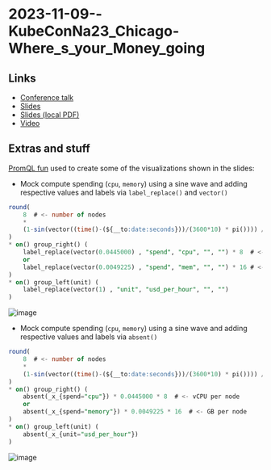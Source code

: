 # 2023-11-09--KubeConNa23_Chicago-Where_s_your_Money_going

<!--
Recording:
https://www.accelevents.com/e/kubecon-cloudnativecon-north-america-2023/portal/schedule/311573
-->

## Links

* [Conference talk](https://kccncna2023.sched.com/event/1R2vE)
* [Slides](https://static.sched.com/hosted_files/kccncna2023/91/Where%27s%20your%20money%20going%20KubeconNA23-1.pdf)
* [Slides (local PDF)](./2023-11-09--KubeConNa23_Chicago-Where_s_your_Money_going.pdf)
* [Video](https://www.youtube.com/watch?v=8eiLXtL3oLk)

## Extras and stuff

[PromQL fun](https://gist.github.com/jjo/080ae9f49175279f52d744325b0eb482)
used to create some of the visualizations shown in the slides:

* Mock compute spending (`cpu`, `memory`) using a sine wave and adding
  respective values and labels via `label_replace()` and `vector()`

```sql
round(
    8  # <- number of nodes
    *
    (1-sin(vector((time()-(${__to:date:seconds}))/(3600*10) * pi()))) / 2
)
* on() group_right() (
    label_replace(vector(0.0445000) , "spend", "cpu", "", "") * 8  # <- vCPU per node
    or
    label_replace(vector(0.0049225) , "spend", "mem", "", "") * 16 # <- GB per node
)
* on() group_left(unit) (
    label_replace(vector(1) , "unit", "usd_per_hour", "", "")
)
```

![image](https://user-images.githubusercontent.com/88727/285245989-3d543008-2ef7-4580-acaa-b2389e7bc1d6.png)

* Mock compute spending (`cpu`, `memory`) using a sine wave and adding
  respective values and labels via `absent()`

```sql
round(
    8  # <- number of nodes
    *
    (1-sin(vector((time()-(${__to:date:seconds}))/(3600*10) * pi()))) / 2
)
* on() group_right() (
    absent(_x_{spend="cpu"}) * 0.0445000 * 8  # <- vCPU per node
    or
    absent(_x_{spend="memory"}) * 0.0049225 * 16  # <- GB per node
)
* on() group_left(unit) (
    absent(_x_{unit="usd_per_hour"})
)
```

![image](https://user-images.githubusercontent.com/88727/285287928-16a7ff41-2400-4fb3-aae0-683efae9982d.png)
